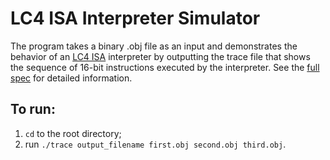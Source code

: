 LC4 ISA Interpreter Simulator
=============================

The program takes a binary .obj file as an input and demonstrates the behavior
of an <a target="_blank" href="http://www.cis.upenn.edu/~cse372/LC4.pdf?raw=true">
LC4 ISA</a> interpreter by outputting the trace file that shows the sequence of
16-bit instructions executed by the interpreter. See the <a target="_blank" href="Full spec.pdf">
full spec</a> for detailed information.

To run:
-------
1. ```cd``` to the root directory;
2. run ```./trace output_filename first.obj second.obj third.obj```.